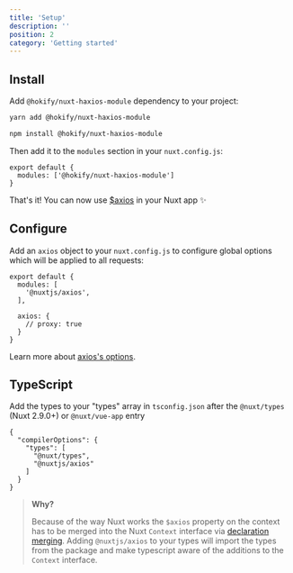 ```yaml
---
title: 'Setup'
description: ''
position: 2
category: 'Getting started'
---
```



## Install

Add `@hokify/nuxt-haxios-module` dependency to your project:

<code-group>
  <code-block label="Yarn" active>

  ```bash
  yarn add @hokify/nuxt-haxios-module
  ```

  </code-block>
  <code-block label="NPM">

  ```bash
  npm install @hokify/nuxt-haxios-module
  ```

  </code-block>
</code-group>

Then add it to the `modules` section in your `nuxt.config.js`:

```js{}[nuxt.config.js]
export default {
  modules: ['@hokify/nuxt-haxios-module']
}
```

<alert type="success">

That's it! You can now use [$axios](/usage) in your Nuxt app ✨

</alert>

## Configure

Add an `axios` object to your `nuxt.config.js` to configure global options which will be applied to all requests:

```js{}[nuxt.config.js]
export default {
  modules: [
    '@nuxtjs/axios',
  ],

  axios: {
    // proxy: true
  }
}
```

Learn more about [axios's options](/options).

## TypeScript

Add the types to your "types" array in `tsconfig.json` after the `@nuxt/types` (Nuxt 2.9.0+) or `@nuxt/vue-app` entry

```json{}[tsconfig.json]
{
  "compilerOptions": {
    "types": [
      "@nuxt/types",
      "@nuxtjs/axios"
    ]
  }
}
```
> **Why?**
>
> Because of the way Nuxt works the `$axios` property on the context has to be merged into the Nuxt `Context` interface via [declaration merging](https://www.typescriptlang.org/docs/handbook/declaration-merging.html). Adding `@nuxtjs/axios` to your types will import the types from the package and make typescript aware of the additions to the `Context` interface.
